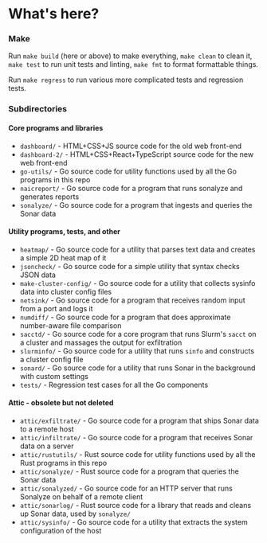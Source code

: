 # What's here?

### Make

Run `make build` (here or above) to make everything, `make clean` to clean it, `make test` to run
unit tests and linting, `make fmt` to format formattable things.

Run `make regress` to run various more complicated tests and regression tests.

### Subdirectories

#### Core programs and libraries

* `dashboard/` - HTML+CSS+JS source code for the old web front-end
* `dashboard-2/` - HTML+CSS+React+TypeScript source code for the new web front-end
* `go-utils/` - Go source code for utility functions used by all the Go programs in this repo
* `naicreport/` - Go source code for a program that runs sonalyze and generates reports
* `sonalyze/` - Go source code for a program that ingests and queries the Sonar data

#### Utility programs, tests, and other

* `heatmap/` - Go source code for a utility that parses text data and creates a simple 2D heat map of it
* `jsoncheck/` - Go source code for a simple utility that syntax checks JSON data
* `make-cluster-config/` - Go source code for a utility that collects sysinfo data into cluster config files
* `netsink/` - Go source code for a program that receives random input from a port and logs it
* `numdiff/` - Go source code for a program that does approximate number-aware file comparison
* `sacctd/` - Go source code for a core program that runs Slurm's `sacct` on a cluster and massages the output for exfiltration
* `slurminfo/` - Go source code for a utility that runs `sinfo` and constructs a cluster config file
* `sonard/` - Go source code for a utility that runs Sonar in the background with custom settings
* `tests/` - Regression test cases for all the Go components

#### Attic - obsolete but not deleted

* `attic/exfiltrate/` - Go source code for a program that ships Sonar data to a remote host
* `attic/infiltrate/` - Go source code for a program that receives Sonar data on a server
* `attic/rustutils/` - Rust source code for utility functions used by all the Rust programs in this repo
* `attic/sonalyze/` - Rust source code for a program that queries the Sonar data
* `attic/sonalyzed/` - Go source code for an HTTP server that runs Sonalyze on behalf of a remote client
* `attic/sonarlog/` - Rust source code for a library that reads and cleans up Sonar data, used by `sonalyze/`
* `attic/sysinfo/` - Go source code for a utility that extracts the system configuration of the host
